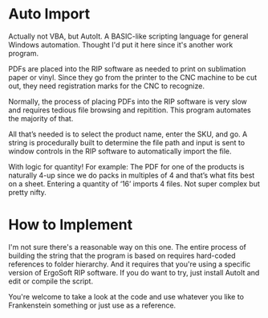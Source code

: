 # Auto Import

Actually not VBA, but AutoIt. A BASIC-like scripting language for general Windows automation.
Thought I'd put it here since it's another work program.

PDFs are placed into the RIP software as needed to print on sublimation paper or vinyl. Since they go from the printer to the CNC machine to be cut out,
they need registration marks for the CNC to recognize.

Normally, the process of placing PDFs into the RIP software is very slow and requires tedious file browsing and repitition. This program automates the majority of that.

All that’s needed is to select the product name, enter the SKU, and go. A string is procedurally built to determine the file path and input is sent to window controls in the RIP software to automatically import the file.

With logic for quantity! For example: The PDF for one of the products is naturally 4-up since we do packs in multiples of 4 and that’s what fits best on a sheet. Entering a quantity of ‘16’ imports 4 files. Not super complex but pretty nifty.

# How to Implement

I'm not sure there's a reasonable way on this one. The entire process of building the string that the program is based on requires hard-coded references to folder hierarchy.
And it requires that you're using a specific version of ErgoSoft RIP software. If you do want to try, just install AutoIt and edit or compile the script.

You're welcome to take a look at the code and use whatever you like to Frankenstein something or just use as a reference.